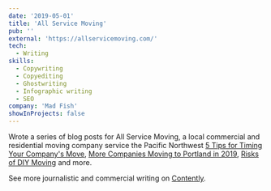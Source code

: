```yaml
---
date: '2019-05-01'
title: 'All Service Moving'
pub: ''
external: 'https://allservicemoving.com/'
tech:
  - Writing
skills:
  - Copywriting
  - Copyediting
  - Ghostwriting
  - Infographic writing
  - SEO
company: 'Mad Fish'
showInProjects: false
---
```


Wrote a series of blog posts for All Service Moving, a local commercial and residential moving company service the Pacific Northwest [5 Tips for Timing Your Company's Move](https://allservicemoving.com/5-tips-for-timing-your-companys-move/), [More Companies Moving to Portland in 2019](https://allservicemoving.com/more-companies-moving-to-portland-in-2019/), [Risks of DIY Moving](https://allservicemoving.com/risks-of-diy-local-moving/) and more.

See more journalistic and commercial writing on [Contently](https://alleyhector.contently.com/).

